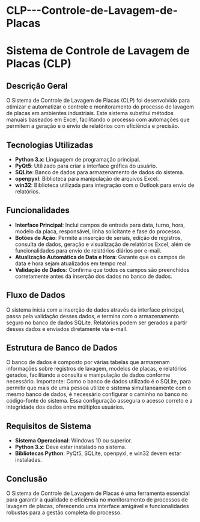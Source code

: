 # CLP---Controle-de-Lavagem-de-Placas

# Sistema de Controle de Lavagem de Placas (CLP)

## Descrição Geral
O Sistema de Controle de Lavagem de Placas (CLP) foi desenvolvido para otimizar e automatizar o controle e monitoramento do processo de lavagem de placas em ambientes industriais. Este sistema substitui métodos manuais baseados em Excel, facilitando o processo com automações que permitem a geração e o envio de relatórios com eficiência e precisão.

## Tecnologias Utilizadas
- **Python 3.x**: Linguagem de programação principal.
- **PyQt5**: Utilizado para criar a interface gráfica do usuário.
- **SQLite**: Banco de dados para armazenamento de dados do sistema.
- **openpyxl**: Biblioteca para manipulação de arquivos Excel.
- **win32**: Biblioteca utilizada para integração com o Outlook para envio de relatórios.

## Funcionalidades
- **Interface Principal**: Inclui campos de entrada para data, turno, hora, modelo da placa, responsável, linha solicitante e fase do processo.
- **Botões de Ação**: Permite a inserção de seriais, edição de registros, consulta de dados, geração e visualização de relatórios Excel, além de funcionalidades para envio de relatórios diários por e-mail.
- **Atualização Automática de Data e Hora**: Garante que os campos de data e hora sejam atualizados em tempo real.
- **Validação de Dados**: Confirma que todos os campos são preenchidos corretamente antes da inserção dos dados no banco de dados.

## Fluxo de Dados
O sistema inicia com a inserção de dados através da interface principal, passa pela validação desses dados, e termina com o armazenamento seguro no banco de dados SQLite. Relatórios podem ser gerados a partir desses dados e enviados diretamente via e-mail.

## Estrutura de Banco de Dados
O banco de dados é composto por várias tabelas que armazenam informações sobre registros de lavagem, modelos de placas, e relatórios gerados, facilitando a consulta e manipulação de dados conforme necessário. Importante: Como o banco de dados utilizado é o SQLite, para permitir que mais de uma pessoa utilize o sistema simultaneamente com o mesmo banco de dados, é necessário configurar o caminho no banco no código-fonte do sistema. Essa configuração assegura o acesso correto e a integridade dos dados entre múltiplos usuários.

## Requisitos de Sistema
- **Sistema Operacional**: Windows 10 ou superior.
- **Python 3.x**: Deve estar instalado no sistema.
- **Bibliotecas Python**: PyQt5, SQLite, openpyxl, e win32 devem estar instaladas.

## Conclusão
O Sistema de Controle de Lavagem de Placas é uma ferramenta essencial para garantir a qualidade e eficiência no monitoramento de processos de lavagem de placas, oferecendo uma interface amigável e funcionalidades robustas para a gestão completa do processo.
